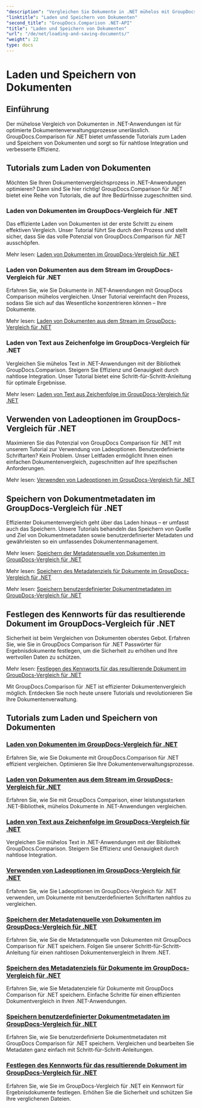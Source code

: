 ```yaml
---
"description": "Vergleichen Sie Dokumente in .NET mühelos mit GroupDocs.Comparison für .NET. Erfahren Sie mehr über das Laden, Speichern und Verwenden von Ladeoptionen für effizientes Dokumentenmanagement."
"linktitle": "Laden und Speichern von Dokumenten"
"second_title": "GroupDocs.Comparison .NET-API"
"title": "Laden und Speichern von Dokumenten"
"url": "/de/net/loading-and-saving-documents/"
"weight": 22
type: docs
---
```

# Laden und Speichern von Dokumenten

## Einführung

Der mühelose Vergleich von Dokumenten in .NET-Anwendungen ist für optimierte Dokumentenverwaltungsprozesse unerlässlich. GroupDocs.Comparison für .NET bietet umfassende Tutorials zum Laden und Speichern von Dokumenten und sorgt so für nahtlose Integration und verbesserte Effizienz.

## Tutorials zum Laden von Dokumenten

Möchten Sie Ihren Dokumentenvergleichsprozess in .NET-Anwendungen optimieren? Dann sind Sie hier richtig! GroupDocs.Comparison für .NET bietet eine Reihe von Tutorials, die auf Ihre Bedürfnisse zugeschnitten sind.

### Laden von Dokumenten im GroupDocs-Vergleich für .NET

Das effiziente Laden von Dokumenten ist der erste Schritt zu einem effektiven Vergleich. Unser Tutorial führt Sie durch den Prozess und stellt sicher, dass Sie das volle Potenzial von GroupDocs.Comparison für .NET ausschöpfen.

Mehr lesen: [Laden von Dokumenten im GroupDocs-Vergleich für .NET](./loading-documents/)

### Laden von Dokumenten aus dem Stream im GroupDocs-Vergleich für .NET

Erfahren Sie, wie Sie Dokumente in .NET-Anwendungen mit GroupDocs Comparison mühelos vergleichen. Unser Tutorial vereinfacht den Prozess, sodass Sie sich auf das Wesentliche konzentrieren können – Ihre Dokumente.

Mehr lesen: [Laden von Dokumenten aus dem Stream im GroupDocs-Vergleich für .NET](./loading-documents-from-stream/)

### Laden von Text aus Zeichenfolge im GroupDocs-Vergleich für .NET

Vergleichen Sie mühelos Text in .NET-Anwendungen mit der Bibliothek GroupDocs.Comparison. Steigern Sie Effizienz und Genauigkeit durch nahtlose Integration. Unser Tutorial bietet eine Schritt-für-Schritt-Anleitung für optimale Ergebnisse.

Mehr lesen: [Laden von Text aus Zeichenfolge im GroupDocs-Vergleich für .NET](./loading-text-from-string/)

## Verwenden von Ladeoptionen im GroupDocs-Vergleich für .NET

Maximieren Sie das Potenzial von GroupDocs Comparison für .NET mit unserem Tutorial zur Verwendung von Ladeoptionen. Benutzerdefinierte Schriftarten? Kein Problem. Unser Leitfaden ermöglicht Ihnen einen einfachen Dokumentenvergleich, zugeschnitten auf Ihre spezifischen Anforderungen.

Mehr lesen: [Verwenden von Ladeoptionen im GroupDocs-Vergleich für .NET](./using-load-options/)

## Speichern von Dokumentmetadaten im GroupDocs-Vergleich für .NET

Effizienter Dokumentenvergleich geht über das Laden hinaus – er umfasst auch das Speichern. Unsere Tutorials behandeln das Speichern von Quelle und Ziel von Dokumentmetadaten sowie benutzerdefinierter Metadaten und gewährleisten so ein umfassendes Dokumentenmanagement.

Mehr lesen: [Speichern der Metadatenquelle von Dokumenten im GroupDocs-Vergleich für .NET](./saving-documents-metadata-source/)

Mehr lesen: [Speichern des Metadatenziels für Dokumente im GroupDocs-Vergleich für .NET](./saving-documents-metadata-target/)

Mehr lesen: [Speichern benutzerdefinierter Dokumentmetadaten im GroupDocs-Vergleich für .NET](./saving-user-defined-document-metadata/)

## Festlegen des Kennworts für das resultierende Dokument im GroupDocs-Vergleich für .NET

Sicherheit ist beim Vergleichen von Dokumenten oberstes Gebot. Erfahren Sie, wie Sie in GroupDocs Comparison für .NET Passwörter für Ergebnisdokumente festlegen, um die Sicherheit zu erhöhen und Ihre wertvollen Daten zu schützen.

Mehr lesen: [Festlegen des Kennworts für das resultierende Dokument im GroupDocs-Vergleich für .NET](./setting-password-for-resultant-document/)

Mit GroupDocs.Comparison für .NET ist effizienter Dokumentenvergleich möglich. Entdecken Sie noch heute unsere Tutorials und revolutionieren Sie Ihre Dokumentenverwaltung.
## Tutorials zum Laden und Speichern von Dokumenten
### [Laden von Dokumenten im GroupDocs-Vergleich für .NET](./loading-documents/)
Erfahren Sie, wie Sie Dokumente mit GroupDocs.Comparison für .NET effizient vergleichen. Optimieren Sie Ihre Dokumentenverwaltungsprozesse.
### [Laden von Dokumenten aus dem Stream im GroupDocs-Vergleich für .NET](./loading-documents-from-stream/)
Erfahren Sie, wie Sie mit GroupDocs Comparison, einer leistungsstarken .NET-Bibliothek, mühelos Dokumente in .NET-Anwendungen vergleichen.
### [Laden von Text aus Zeichenfolge im GroupDocs-Vergleich für .NET](./loading-text-from-string/)
Vergleichen Sie mühelos Text in .NET-Anwendungen mit der Bibliothek GroupDocs.Comparison. Steigern Sie Effizienz und Genauigkeit durch nahtlose Integration.
### [Verwenden von Ladeoptionen im GroupDocs-Vergleich für .NET](./using-load-options/)
Erfahren Sie, wie Sie Ladeoptionen im GroupDocs-Vergleich für .NET verwenden, um Dokumente mit benutzerdefinierten Schriftarten nahtlos zu vergleichen.
### [Speichern der Metadatenquelle von Dokumenten im GroupDocs-Vergleich für .NET](./saving-documents-metadata-source/)
Erfahren Sie, wie Sie die Metadatenquelle von Dokumenten mit GroupDocs Comparison für .NET speichern. Folgen Sie unserer Schritt-für-Schritt-Anleitung für einen nahtlosen Dokumentenvergleich in Ihrem .NET.
### [Speichern des Metadatenziels für Dokumente im GroupDocs-Vergleich für .NET](./saving-documents-metadata-target/)
Erfahren Sie, wie Sie Metadatenziele für Dokumente mit GroupDocs Comparison für .NET speichern. Einfache Schritte für einen effizienten Dokumentvergleich in Ihren .NET-Anwendungen.
### [Speichern benutzerdefinierter Dokumentmetadaten im GroupDocs-Vergleich für .NET](./saving-user-defined-document-metadata/)
Erfahren Sie, wie Sie benutzerdefinierte Dokumentmetadaten mit GroupDocs Comparison für .NET speichern. Vergleichen und bearbeiten Sie Metadaten ganz einfach mit Schritt-für-Schritt-Anleitungen.
### [Festlegen des Kennworts für das resultierende Dokument im GroupDocs-Vergleich für .NET](./setting-password-for-resultant-document/)
Erfahren Sie, wie Sie im GroupDocs-Vergleich für .NET ein Kennwort für Ergebnisdokumente festlegen. Erhöhen Sie die Sicherheit und schützen Sie Ihre verglichenen Dateien.